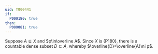 ```yaml
---
uid: T000441
if:
  P000180: true
then:
  P000081: true
---
```


Suppose $A\subseteq X$ and $p\in\overline A$.  Since $X$ is {P180}, there is a countable dense subset $D\subseteq A$, whereby $\overline{D}=\overline{A}\ni p$.
